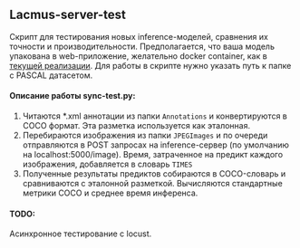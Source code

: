 ## Lacmus-server-test
Скрипт для тестирования новых inference-моделей, сравнения их точности и производительности. Предполагается, что ваша модель упакована в web-приложение, желательно docker container, как в [текущей реализации](https://github.com/lacmus-foundation/lacmus/blob/master/inference.py). Для работы в скрипте нужно указать путь к папке с PASCAL датасетом.  

#### Описание работы sync-test.py:  
1. Читаются *.xml аннотации из папки ```Annotations``` и конвертируются в COCO формат. Эта разметка используется как эталонная.  
2. Перебираются изображения из папки ```JPEGImages``` и по очереди отправляются в POST запросах на inference-сервер (по умолчанию на localhost:5000/image). 
 Время, затраченное на предикт каждого изображения, добавляется в словарь ```TIMES```   
3. Полученные результаты предиктов собираются в COCO-словарь и сравниваются с эталонной разметкой. Вычисляются стандартные метрики COCO и среднее время инференса. 

#### TODO:
Асинхронное тестирование с locust.